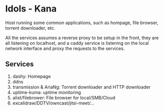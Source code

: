 # Idols - Kana

Host running some common applications, such as hompage, file browser, torrent downloader, etc.

All the services assumes a reverse proxy to be setup in the front, they are all listening on localhost,
and a caddy service is listening on the local network interface and proxy the requests to the services.

## Services

1. dashy: Homepage
1. ddns
1. transmission & AriaNg: Torrent downloader and HTTP downloader
1. uptime-kuma: uptime monitoring
1. alist/filebrower: File browser for local/SMB/Cloud
1. excalidraw/DDTV/owncast/jitsi-meet/...

